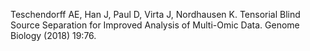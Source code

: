 Teschendorff AE, Han J, Paul D, Virta J, Nordhausen K. Tensorial Blind Source Separation for Improved Analysis of Multi-Omic Data. Genome Biology (2018) 19:76.
